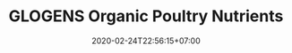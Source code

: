 ---
title: "GLOGENS Organic Poultry Nutrients"
date: 2020-02-24T22:56:15+07:00
draft: false
description: 
layout: "en/glogens-poultry-nutrients"
---